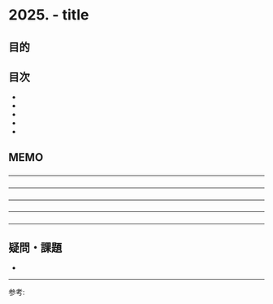 # 2025. - title

## 目的



## 目次

- [](#1)
- [](#2)
- [](#3)
- [](#4)
- [](#5)

## MEMO

<a id="1"></a>

### 

---
<a id="2"></a>

### 

---
<a id="3"></a>

### 

---
<a id="4"></a>

### 

---
<a id="5"></a>

### 

---

## 疑問・課題

- 

---

参考: []()
